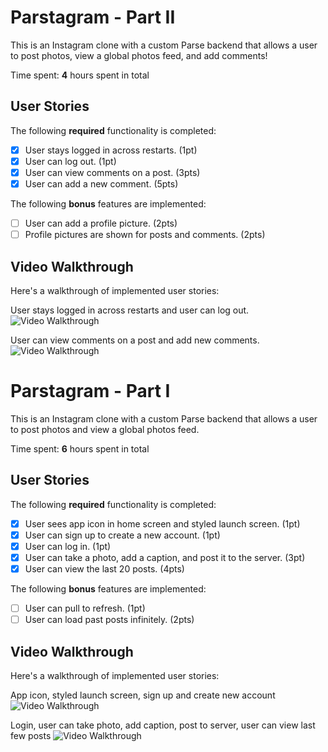 # Parstagram - Part II

This is an Instagram clone with a custom Parse backend that allows a user to post photos, view a global photos feed, and add comments!

Time spent: **4** hours spent in total

## User Stories

The following **required** functionality is completed:

- [x] User stays logged in across restarts. (1pt)
- [x] User can log out. (1pt)
- [x] User can view comments on a post. (3pts)
- [x] User can add a new comment. (5pts)

The following **bonus** features are implemented:

- [ ] User can add a profile picture. (2pts)
- [ ] Profile pictures are shown for posts and comments. (2pts)

## Video Walkthrough

Here's a walkthrough of implemented user stories:

User stays logged in across restarts and user can log out.
<img src='http://g.recordit.co/btd3ib2pMg.gif' title='Video Walkthrough' width='' alt='Video Walkthrough' />

User can view comments on a post and add new comments.
<img src='http://g.recordit.co/uhZQRaTxcd.gif' title='Video Walkthrough' width='' alt='Video Walkthrough' />




# Parstagram - Part I

This is an Instagram clone with a custom Parse backend that allows a user to post photos and view a global photos feed.

Time spent: **6** hours spent in total

## User Stories

The following **required** functionality is completed:

- [x] User sees app icon in home screen and styled launch screen. (1pt)
- [x] User can sign up to create a new account. (1pt)
- [x] User can log in. (1pt)
- [x] User can take a photo, add a caption, and post it to the server. (3pt)
- [x] User can view the last 20 posts. (4pts)

The following **bonus** features are implemented:

- [ ] User can pull to refresh. (1pt)
- [ ] User can load past posts infinitely. (2pts)

## Video Walkthrough

Here's a walkthrough of implemented user stories:

App icon, styled launch screen, sign up and create new account
<img src='http://g.recordit.co/AH4TE7VG15.gif' title='Video Walkthrough' width='' alt='Video Walkthrough' />

Login, user can take photo, add caption, post to server, user can view last few posts
<img src='http://g.recordit.co/cQ0v6E4xz0.gif' title='Video Walkthrough' width='' alt='Video Walkthrough' />

